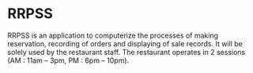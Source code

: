 # RRPSS

RRPSS is an application to computerize the processes of making reservation, recording of 
orders and displaying of sale records. It will be solely used by the restaurant staff.
The restaurant operates in 2 sessions (AM : 11am – 3pm, PM : 6pm – 10pm). 
